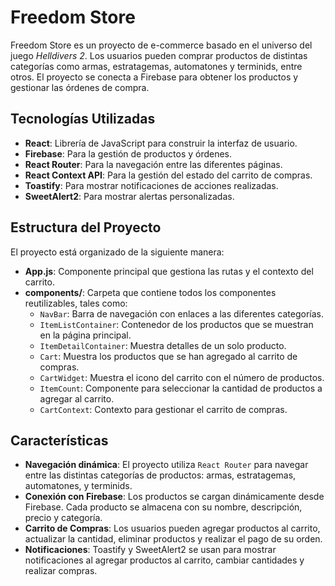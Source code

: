 # Freedom Store

Freedom Store es un proyecto de e-commerce basado en el universo del juego *Helldivers 2*. Los usuarios pueden comprar productos de distintas categorías como armas, estratagemas, automatones y terminids, entre otros. El proyecto se conecta a Firebase para obtener los productos y gestionar las órdenes de compra.

## Tecnologías Utilizadas

- **React**: Librería de JavaScript para construir la interfaz de usuario.
- **Firebase**: Para la gestión de productos y órdenes.
- **React Router**: Para la navegación entre las diferentes páginas.
- **React Context API**: Para la gestión del estado del carrito de compras.
- **Toastify**: Para mostrar notificaciones de acciones realizadas.
- **SweetAlert2**: Para mostrar alertas personalizadas.

## Estructura del Proyecto

El proyecto está organizado de la siguiente manera:

- **App.js**: Componente principal que gestiona las rutas y el contexto del carrito.
- **components/**: Carpeta que contiene todos los componentes reutilizables, tales como:
  - `NavBar`: Barra de navegación con enlaces a las diferentes categorías.
  - `ItemListContainer`: Contenedor de los productos que se muestran en la página principal.
  - `ItemDetailContainer`: Muestra detalles de un solo producto.
  - `Cart`: Muestra los productos que se han agregado al carrito de compras.
  - `CartWidget`: Muestra el icono del carrito con el número de productos.
  - `ItemCount`: Componente para seleccionar la cantidad de productos a agregar al carrito.
  - `CartContext`: Contexto para gestionar el carrito de compras.


## Características

- **Navegación dinámica**: El proyecto utiliza `React Router` para navegar entre las distintas categorías de productos: armas, estratagemas, automatones, y terminids.
- **Conexión con Firebase**: Los productos se cargan dinámicamente desde Firebase. Cada producto se almacena con su nombre, descripción, precio y categoría.
- **Carrito de Compras**: Los usuarios pueden agregar productos al carrito, actualizar la cantidad, eliminar productos y realizar el pago de su orden.
- **Notificaciones**: Toastify y SweetAlert2 se usan para mostrar notificaciones al agregar productos al carrito, cambiar cantidades y realizar compras.
